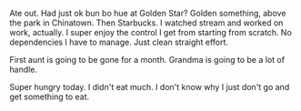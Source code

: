 Ate out. Had just ok bun bo hue at Golden Star? Golden something, above the park in Chinatown. Then Starbucks. I watched stream and worked on work, actually. I super enjoy the control I get from starting from scratch. No dependencies I have to manage. Just clean straight effort.

First aunt is going to be gone for a month. Grandma is going to be a lot of handle.

Super hungry today. I didn't eat much. I don't know why I just don't go and get something to eat.
